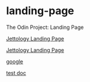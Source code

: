 # landing-page
The Odin Project: Landing Page

[Jettology Landing Page](////home/bisain/Documents/Programming/TOP/landing-page/index.html)

[Jettology Landing Page](//file:///home/bisain/Documents/Programming/TOP/landing-page/index.html)


[google](https://google.com)

[test doc](///home/bisain/Documents/test.txt)

